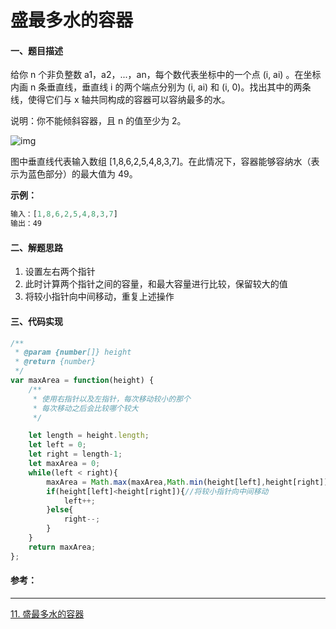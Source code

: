 # 盛最多水的容器

#### 一、题目描述

给你 n 个非负整数 a1，a2，...，an，每个数代表坐标中的一个点 (i, ai) 。在坐标内画 n 条垂直线，垂直线 i 的两个端点分别为 (i, ai) 和 (i, 0)。找出其中的两条线，使得它们与 x 轴共同构成的容器可以容纳最多的水。

说明：你不能倾斜容器，且 n 的值至少为 2。

 ![img](https://aliyun-lc-upload.oss-cn-hangzhou.aliyuncs.com/aliyun-lc-upload/uploads/2018/07/25/question_11.jpg) 

 图中垂直线代表输入数组 [1,8,6,2,5,4,8,3,7]。在此情况下，容器能够容纳水（表示为蓝色部分）的最大值为 49。 

**示例：**

```javascript
输入：[1,8,6,2,5,4,8,3,7]
输出：49
```



#### 二、解题思路

1. 设置左右两个指针
2. 此时计算两个指针之间的容量，和最大容量进行比较，保留较大的值
3. 将较小指针向中间移动，重复上述操作

#### 三、代码实现

```javascript
/**
 * @param {number[]} height
 * @return {number}
 */
var maxArea = function(height) {
    /**
     * 使用右指针以及左指针，每次移动较小的那个
     * 每次移动之后会比较哪个较大
     */

    let length = height.length;
    let left = 0;
    let right = length-1;
    let maxArea = 0;
    while(left < right){
        maxArea = Math.max(maxArea,Math.min(height[left],height[right])*(right-left));//计算最大容量
        if(height[left]<height[right]){//将较小指针向中间移动
            left++;
        }else{
            right--;
        }
    }
    return maxArea;
};
```



#### 参考：

***

[11. 盛最多水的容器]( https://github.com/funnycoderstar/leetcode/issues/66 )

